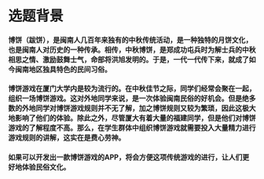 

# 选题背景
#### 博饼（跋饼），是闽南人几百年来独有的中秋传统活动，是一种独特的月饼文化，也是闽南人对历史的一种传承。相传，中秋博饼，是郑成功屯兵时为解士兵的中秋相思之情、激励鼓舞士气，命部将洪旭发明的。于是，一代一代传下来，就成了如今闽南地区独具特色的民间习俗。
#### 博饼游戏在厦门大学内是较为流行的。在中秋佳节之际，同学们经常会聚在一起，组织一场博饼游戏。这对外地同学来说，是一次体验闽南民俗的好机会。但是绝多数的外地同学对博饼游戏规则并不无了解，加之博饼规则又较为繁琐，因此这极大地影响了他们的体验。除此之外，尽管厦大有着大量的福建同学，但是他们对博饼游戏的了解程度不高。那么，在学生群体中组织博饼游戏就需要投入大量精力进行游戏规则的讲解，这实在是费心劳神。
#### 如果可以开发出一款博饼游戏的APP，将会方便这项传统游戏的进行，让人们更好地体验民俗文化。